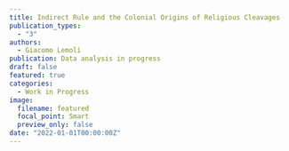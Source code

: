 ```yaml
---
title: Indirect Rule and the Colonial Origins of Religious Cleavages 
publication_types:
  - "3"
authors:
  - Giacomo Lemoli
publication: Data analysis in progress
draft: false
featured: true
categories:
  - Work in Progress
image:
  filename: featured
  focal_point: Smart
  preview_only: false
date: "2022-01-01T00:00:00Z"
---
```

